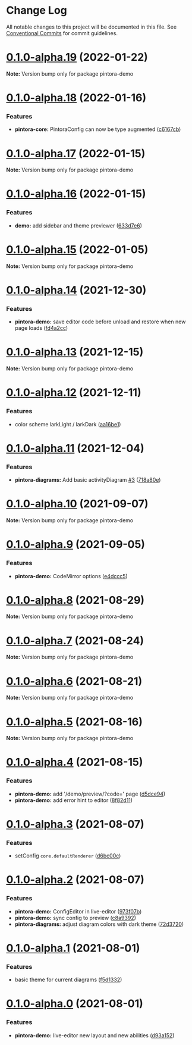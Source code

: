 # Change Log

All notable changes to this project will be documented in this file.
See [Conventional Commits](https://conventionalcommits.org) for commit guidelines.

# [0.1.0-alpha.19](https://github.com/hikerpig/pintora/compare/v0.1.0-alpha.18...v0.1.0-alpha.19) (2022-01-22)

**Note:** Version bump only for package pintora-demo





# [0.1.0-alpha.18](https://github.com/hikerpig/pintora/compare/v0.1.0-alpha.17...v0.1.0-alpha.18) (2022-01-16)


### Features

* **pintora-core:** PintoraConfig can now be type augmented ([c6167cb](https://github.com/hikerpig/pintora/commit/c6167cbfa22b5e96610c6601007eca64a8d18450))





# [0.1.0-alpha.17](https://github.com/hikerpig/pintora/compare/v0.1.0-alpha.16...v0.1.0-alpha.17) (2022-01-15)

**Note:** Version bump only for package pintora-demo





# [0.1.0-alpha.16](https://github.com/hikerpig/pintora/compare/v0.1.0-alpha.15...v0.1.0-alpha.16) (2022-01-15)


### Features

* **demo:** add sidebar and theme previewer ([633d7e6](https://github.com/hikerpig/pintora/commit/633d7e6b6d77e75104c5207161f914ec97942269))





# [0.1.0-alpha.15](https://github.com/hikerpig/pintora/compare/v0.1.0-alpha.14...v0.1.0-alpha.15) (2022-01-05)

**Note:** Version bump only for package pintora-demo





# [0.1.0-alpha.14](https://github.com/hikerpig/pintora/compare/v0.1.0-alpha.13...v0.1.0-alpha.14) (2021-12-30)


### Features

* **pintora-demo:** save editor code before unload and restore when new page loads ([fd4a2cc](https://github.com/hikerpig/pintora/commit/fd4a2ccba143140fed1de635641ab479a2de5ab9))





# [0.1.0-alpha.13](https://github.com/hikerpig/pintora/compare/v0.1.0-alpha.12...v0.1.0-alpha.13) (2021-12-15)

**Note:** Version bump only for package pintora-demo





# [0.1.0-alpha.12](https://github.com/hikerpig/pintora/compare/v0.1.0-alpha.11...v0.1.0-alpha.12) (2021-12-11)


### Features

* color scheme larkLight / larkDark ([aa16be1](https://github.com/hikerpig/pintora/commit/aa16be1049934cb9d83b1c6c0c8363807cf48418))





# [0.1.0-alpha.11](https://github.com/hikerpig/pintora/compare/v0.1.0-alpha.10...v0.1.0-alpha.11) (2021-12-04)


### Features

* **pintora-diagrams:** Add basic activityDiagram [#3](https://github.com/hikerpig/pintora/issues/3) ([718a80e](https://github.com/hikerpig/pintora/commit/718a80e55d209d618fb855a463a151b880bf6fc3))





# [0.1.0-alpha.10](https://github.com/hikerpig/pintora/compare/v0.1.0-alpha.9...v0.1.0-alpha.10) (2021-09-07)

**Note:** Version bump only for package pintora-demo





# [0.1.0-alpha.9](https://github.com/hikerpig/pintora/compare/v0.1.0-alpha.8...v0.1.0-alpha.9) (2021-09-05)


### Features

* **pintora-demo:** CodeMirror options ([e4dccc5](https://github.com/hikerpig/pintora/commit/e4dccc5b9168560e3640bbe964b82117c3491ec2))





# [0.1.0-alpha.8](https://github.com/hikerpig/pintora/compare/v0.1.0-alpha.7...v0.1.0-alpha.8) (2021-08-29)

**Note:** Version bump only for package pintora-demo





# [0.1.0-alpha.7](https://github.com/hikerpig/pintora/compare/v0.1.0-alpha.6...v0.1.0-alpha.7) (2021-08-24)

**Note:** Version bump only for package pintora-demo





# [0.1.0-alpha.6](https://github.com/hikerpig/pintora/compare/v0.1.0-alpha.5...v0.1.0-alpha.6) (2021-08-21)

**Note:** Version bump only for package pintora-demo





# [0.1.0-alpha.5](https://github.com/hikerpig/pintora/compare/v0.1.0-alpha.4...v0.1.0-alpha.5) (2021-08-16)

**Note:** Version bump only for package pintora-demo





# [0.1.0-alpha.4](https://github.com/hikerpig/pintora/compare/v0.1.0-alpha.3...v0.1.0-alpha.4) (2021-08-15)


### Features

* **pintora-demo:** add '/demo/preview/?code=' page ([d5dce94](https://github.com/hikerpig/pintora/commit/d5dce944b3e2ed6ec081a0ff29e72ed1d00efb98))
* **pintora-demo:** add error hint to editor ([8f82d11](https://github.com/hikerpig/pintora/commit/8f82d1182cc796a9e8dec10081784e8424d30add))





# [0.1.0-alpha.3](https://github.com/hikerpig/pintora/compare/v0.1.0-alpha.2...v0.1.0-alpha.3) (2021-08-07)


### Features

* setConfig `core.defaultRenderer` ([d6bc00c](https://github.com/hikerpig/pintora/commit/d6bc00c1335f8fde74c5f967fac4d3a36fb429ea))





# [0.1.0-alpha.2](https://github.com/hikerpig/pintora/compare/v0.1.0-alpha.1...v0.1.0-alpha.2) (2021-08-07)


### Features

* **pintora-demo:** ConfigEditor in live-editor ([973f07b](https://github.com/hikerpig/pintora/commit/973f07baf282fe0e13df37cf75a0e71d0d70a321))
* **pintora-demo:** sync config to preview ([c8a9392](https://github.com/hikerpig/pintora/commit/c8a939200b69de8826ccb6973db96ce4b94250f5))
* **pintora-diagrams:** adjust diagram colors with dark theme ([72d3720](https://github.com/hikerpig/pintora/commit/72d37207f6e125ba354997b956d53c6d0e3528eb))





# [0.1.0-alpha.1](https://github.com/hikerpig/pintora/compare/v0.1.0-alpha.0...v0.1.0-alpha.1) (2021-08-01)


### Features

* basic theme for current diagrams ([f5d1332](https://github.com/hikerpig/pintora/commit/f5d133274d55bbd0414ed9b706d831e43e56e2b4))





# [0.1.0-alpha.0](https://github.com/hikerpig/pintora/compare/v0.0.1...v0.1.0-alpha.0) (2021-08-01)


### Features

* **pintora-demo:** live-editor new layout and new abilities ([d93a152](https://github.com/hikerpig/pintora/commit/d93a15231dffdad9393aefe96477be83bfb7ff8d))
